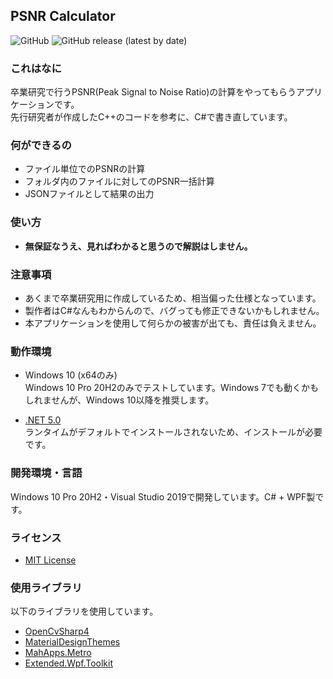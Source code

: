 ## PSNR Calculator

![GitHub](https://img.shields.io/github/license/chronoclover/PSNRCalc)
![GitHub release (latest by date)](https://img.shields.io/github/v/release/chronoclover/PSNRCalc)

### これはなに
卒業研究で行うPSNR(Peak Signal to Noise Ratio)の計算をやってもらうアプリケーションです。  
先行研究者が作成したC++のコードを参考に、C#で書き直しています。  

### 何ができるの
 - ファイル単位でのPSNRの計算
 - フォルダ内のファイルに対してのPSNR一括計算
 - JSONファイルとして結果の出力 
 
### 使い方
 - **無保証なうえ、見ればわかると思うので解説はしません。**

### 注意事項
 - あくまで卒業研究用に作成しているため、相当偏った仕様となっています。  
 - 製作者はC#なんもわからんので、バグっても修正できないかもしれません。
 - 本アプリケーションを使用して何らかの被害が出ても、責任は負えません。 

### 動作環境
 - Windows 10 (x64のみ)  
Windows 10 Pro 20H2のみでテストしています。Windows 7でも動くかもしれませんが、Windows 10以降を推奨します。  

 - [.NET 5.0](https://dotnet.microsoft.com/download)  
ランタイムがデフォルトでインストールされないため、インストールが必要です。  

### 開発環境・言語
Windows 10 Pro 20H2・Visual Studio 2019で開発しています。C# + WPF製です。

### ライセンス
 - [MIT License](./LICENSE.txt)

### 使用ライブラリ
以下のライブラリを使用しています。  

 - [OpenCvSharp4](https://github.com/shimat/opencvsharp)
 - [MaterialDesignThemes](https://github.com/MaterialDesignInXAML/MaterialDesignInXamlToolkit)
 - [MahApps.Metro](https://mahapps.com)
 - [Extended.Wpf.Toolkit](https://github.com/xceedsoftware/wpftoolkit)

